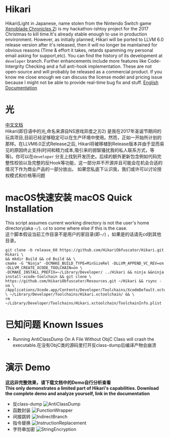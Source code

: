 # Hikari
Hikari(Light in Japanese, name stolen from the Nintendo Switch game [Xenoblade Chronicles 2](http://www.nintendo.co.uk/Games/Nintendo-Switch/Xenoblade-Chronicles-2-1233955.html)) is my hackathon-ishtoy project for the 2017 Christmas to kill time.It's already stable enough to use in production environment. However, as initially planned, Hikari will be ported to LLVM 6.0 release version after it's released, then it will no longer be maintained for obvious reasons (Time & effort it takes, retards spamming my personal email asking for support,etc). You can find the history of its development at ``developer`` branch. Further enhancements include more features like Code-Intergrity Checking and a full anti-hook implementation. These are not open-source and will probably be released as a commercial product. If you know me close enough we can discuss the license model and pricing issue because I might not be able to provide real-time bug fix and stuff.
[English Documentation](https://naville.gitbooks.io/hikari/content/)    

# 光
[中文文档](https://naville.gitbooks.io/hikaricn/content/)  
Hikari(即日语中的光,命名来源自NS游戏异度之刃2) 是我在2017年圣诞节期间的玩具项目,目前已经足够稳定可以在生产环境中使用。然而，正如一开始所计划的那样。在LLVM6.0正式Release之后, Hikari将被移植到Release版本并由于显而易见的原因终止支持(时间和精力成本,吸引来的弱智骚扰我的私人联系方式，等等)。你可以在``developer`` 分支上找到开发历史。后续的额外更新包含例如代码完整性校验以及完整的反Hook等功能，这一部分并不开源并且可能会在机会合适的情况下作为商业产品的一部分放出。 如果您私底下认识我，我们或许可以讨论授权模式和价格等问题

# macOS快速安装 macOS Quick Installation
This script assumes current working directory is not the user's home directory(aka ``~/``). ``cd`` to some where else if this is the case.  
这个脚本假设当前工作目录不是用户的家目录(即``~/``) ，如果是的话请先cd到其他目录。

```
git clone -b release_60 https://github.com/HikariObfuscator/Hikari.git Hikari \
&& mkdir Build && cd Build && \
cmake -G "Ninja" -DCMAKE_BUILD_TYPE=MinSizeRel -DLLVM_APPEND_VC_REV=on -DLLVM_CREATE_XCODE_TOOLCHAIN=on \
-DCMAKE_INSTALL_PREFIX=~/Library/Developer/ ../Hikari && ninja &&ninja install-xcode-toolchain && git clone \
https://github.com/HikariObfuscator/Resources.git ~/Hikari && rsync -ua \ /Applications/Xcode.app/Contents/Developer/Toolchains/XcodeDefault.xctoolchain/ \ ~/Library/Developer/Toolchains/Hikari.xctoolchain/ && \
rm ~/Library/Developer/Toolchains/Hikari.xctoolchain/ToolchainInfo.plist
```

# 已知问题 Known Issues
- Running AntiClassDump On A File Without ObjC Class will crash the executable.在没有ObjC类的源码里打开反class-dump后编译产物会崩溃

# 演示 Demo 
**这远非完整效果，请下载文档中的Demo自行分析查看**    
**This only demonstrates a limited part of Hikari's capabilities. Download the complete demo and analyze yourself, link in the documentation**  
- 反class-dump
	![AntiClassDump](https://github.com/HikariObfuscator/Hikari/blob/master/Images/AntiClassDump.jpeg?raw=true)  
- 函数封装
	![FunctionWrapper](https://github.com/HikariObfuscator/Hikari/blob/master/Images/FunctionWrapper.jpeg?raw=true)  
- 间接跳转
	![IndirectBranch](https://github.com/HikariObfuscator/Hikari/blob/master/Images/IndirectBranch.jpeg?raw=true)
- 指令替换
	![InstructionReplacement](https://github.com/HikariObfuscator/Hikari/blob/master/Images/InstructionReplacement.jpeg?raw=true)
- 字符串加密
	![StringEncryption](https://github.com/HikariObfuscator/Hikari/blob/master/Images/StringEncryption.jpeg?raw=true)


